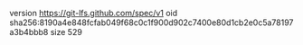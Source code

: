version https://git-lfs.github.com/spec/v1
oid sha256:8190a4e848fcfab049f68c0c1f900d902c7400e80d1cb2e0c5a78197a3b4bbb8
size 529
